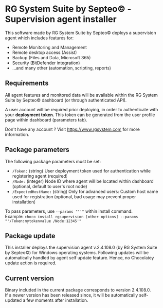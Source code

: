 # RG System Suite by Septeo© - Supervision agent installer

This software made by RG System Suite by Septeo© deploys a supervision agent which includes features for:
- Remote Monitoring and Management
- Remote desktop access (Assist)
- Backup (Files and Data, Microsoft 365)
- Security (BitDefender integration)
- ...and many other (automation, scripting, reports)

## Requirements
All agent features and monitored data will be available within the RG System Suite by Septeo© dashboard (or through authenticated API).

A user account will be required prior deploying, in order to authenticate with your **deployment token**. 
This token can be generated from the user profile page within dashboard (parameters tab).

Don't have any account ? Visit https://www.rgsystem.com for more information.

## Package parameters
The following package parameters must be set:
* `/Token:` (string) User deployment token used for authentication while registering agent (required)
* `/Node:`  (integer) Node ID where agent will be located within dashboard (optional, default to user's root node)
* `/ExpectedHostName:`  (string) Only for advanced users: Custom host name used for registration (optional, bad usage may prevent proper installation)

To pass parameters, use `--params "''"` within install command.  
Example: `choco install rgsupervision [other options] --params "'/Token:mytokenvalue /Node:12345'"`
 
## Package update
This installer deploys the supervision agent v.2.4.108.0 (by RG System Suite by Septeo©) for Windows operating systems. 
Following updates will be automatically handled by agent self update feature. Hence, no Chocolatey update action is required.

## Current version
Binary included in the current package corresponds to version 2.4.108.0.  
If a newer version has been released since, it will be automatically self-updated a few moments after installation.  